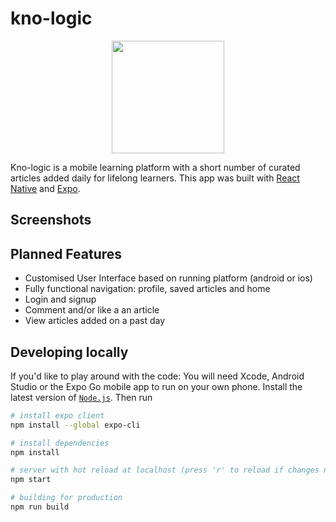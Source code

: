 # kno-logic
<p align="center">
  <img src="https://imgur.com/P2nDq7b.png" width="180">
</p>

Kno-logic is a mobile learning platform with a short number of curated articles added daily for lifelong learners. This app was built with [React Native](https://reactnative.dev/) and [Expo](https://expo.io/).

## Screenshots

## Planned Features
* Customised User Interface based on running platform (android or ios)
* Fully functional navigation: profile, saved articles and home
* Login and signup
* Comment and/or like a an article
* View articles added on a past day

## Developing locally
If you'd like to play around with the code:
You will need Xcode, Android Studio or the Expo Go mobile app to run on your own phone.
Install the latest version of [`Node.js`](https://nodejs.org/en/). Then run
```bash
# install expo client
npm install --global expo-cli

# install dependencies
npm install

# server with hot reload at localhost (press 'r' to reload if changes not reflected)
npm start

# building for production
npm run build
```

